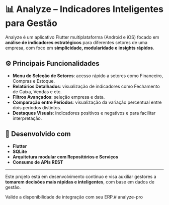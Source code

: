 # 📊 Analyze – Indicadores Inteligentes para Gestão

Analyze é um aplicativo Flutter multiplataforma (Android e iOS) focado em **análise de indicadores estratégicos** para diferentes setores de uma empresa, com foco em **simplicidade, modularidade e insights rápidos**.

## ⚙️ Principais Funcionalidades

- **Menu de Seleção de Setores**: acesso rápido a setores como Financeiro, Compras e Estoque.
- **Relatórios Detalhados**: visualização de indicadores como Fechamento de Caixa, Vendas e etc.
- **Filtros Avançados**: seleção empresa e data.
- **Comparação entre Períodos**: visualização da variação percentual entre dois períodos distintos.
- **Destaques Visuais**: indicadores positivos e negativos e para facilitar interpretação.

## 📱 Desenvolvido com

- **Flutter**
- **SQLite**
- **Arquitetura modular com Repositórios e Serviços**
- **Consumo de APIs REST**

---

Este projeto está em desenvolvimento contínuo e visa auxiliar gestores a **tomarem decisões mais rápidas e inteligentes**, com base em dados de gestão.

Valide a disponibilidade de integração com seu ERP.# analyze-pro
